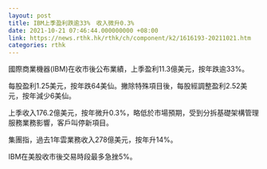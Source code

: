 ```yaml
---
layout: post
title: IBM上季盈利跌逾33%　收入微升0.3%
date: 2021-10-21 07:46:44.000000000 +08:00
link: https://news.rthk.hk/rthk/ch/component/k2/1616193-20211021.htm
categories: rthk
---
```


國際商業機器(IBM)在收市後公布業績，上季盈利11.3億美元，按年跌逾33%。

每股盈利1.25美元，按年跌64美仙。撇除特殊項目後，每股經調整盈利2.52美元，按年減少6美仙。

上季收入176.2億美元，按年微升0.3%，略低於市場預期，受到分拆基礎架構管理服務業務影響，客戶叫停新項目。

集團指，過去1年雲業務收入278億美元，按年升14%。

IBM在美股收市後交易時段最多急挫5%。
